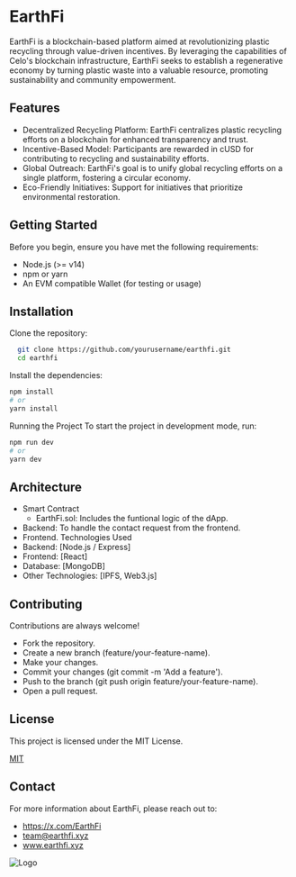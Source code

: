 # EarthFi

EarthFi is a blockchain-based platform aimed at revolutionizing plastic recycling through value-driven incentives. By leveraging the capabilities of Celo's blockchain infrastructure, EarthFi seeks to establish a regenerative economy by turning plastic waste into a valuable resource, promoting sustainability and community empowerment.


## Features

- Decentralized Recycling Platform: EarthFi centralizes plastic recycling efforts on a blockchain for enhanced transparency and trust.
- Incentive-Based Model: Participants are rewarded in cUSD for contributing to recycling and sustainability efforts.
- Global Outreach: EarthFi's goal is to unify global recycling efforts on a single platform, fostering a circular economy.
- Eco-Friendly Initiatives: Support for initiatives that prioritize environmental restoration.

## Getting Started

Before you begin, ensure you have met the following requirements:

- Node.js (>= v14)
- npm or yarn
- An EVM compatible Wallet (for testing or usage)


## Installation

Clone the repository:

```bash
  git clone https://github.com/yourusername/earthfi.git
  cd earthfi
```

Install the dependencies:
```bash
npm install
# or
yarn install
```

Running the Project
To start the project in development mode, run:

```bash
npm run dev
# or
yarn dev
```

## Architecture

- Smart Contract
  - EarthFi.sol: Includes the funtional logic of the dApp.
- Backend: To handle the contact request from the frontend.
- Frontend.
Technologies Used
- Backend: [Node.js / Express]
- Frontend: [React]
- Database: [MongoDB]
- Other Technologies: [IPFS, Web3.js]


## Contributing

Contributions are always welcome!

- Fork the repository.
- Create a new branch (feature/your-feature-name).
- Make your changes.
- Commit your changes (git commit -m 'Add a feature').
- Push to the branch (git push origin feature/your-feature-name).
- Open a pull request.

## License

This project is licensed under the MIT License.

[MIT](https://github.com/Earthfi/Earthfi/blob/main/LICENSE)

## Contact
For more information about EarthFi, please reach out to:

- https://x.com/EarthFi
- team@earthfi.xyz
- www.earthfi.xyz

![Logo](http://localhost:5173/EarthFi.png)
